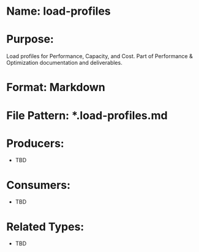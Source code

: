 # Name: load-profiles

# Purpose:
Load profiles for Performance, Capacity, and Cost. Part of Performance & Optimization documentation and deliverables.

# Format: Markdown

# File Pattern: *.load-profiles.md

# Producers:
- TBD

# Consumers:
- TBD

# Related Types:
- TBD
